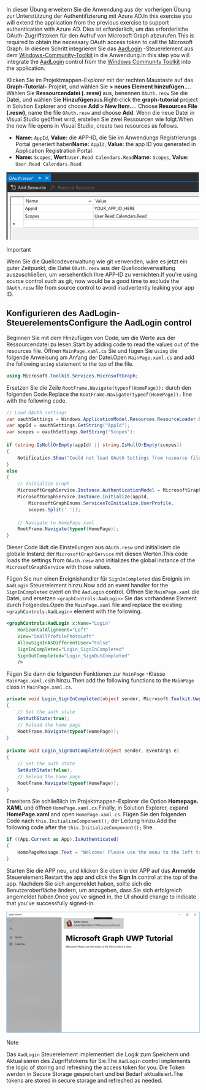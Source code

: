 <!-- markdownlint-disable MD002 MD041 -->

<span data-ttu-id="7bcfb-101">In dieser Übung erweitern Sie die Anwendung aus der vorherigen Übung zur Unterstützung der Authentifizierung mit Azure AD.</span><span class="sxs-lookup"><span data-stu-id="7bcfb-101">In this exercise you will extend the application from the previous exercise to support authentication with Azure AD.</span></span> <span data-ttu-id="7bcfb-102">Dies ist erforderlich, um das erforderliche OAuth-Zugriffstoken für den Aufruf von Microsoft Graph abzurufen.</span><span class="sxs-lookup"><span data-stu-id="7bcfb-102">This is required to obtain the necessary OAuth access token to call the Microsoft Graph.</span></span> <span data-ttu-id="7bcfb-103">In diesem Schritt integrieren Sie das [AadLogin](https://docs.microsoft.com/dotnet/api/microsoft.toolkit.uwp.ui.controls.graph.aadlogin?view=win-comm-toolkit-dotnet-stable) -Steuerelement aus dem [Windows-Community-Toolkit](https://github.com/Microsoft/WindowsCommunityToolkit) in die Anwendung.</span><span class="sxs-lookup"><span data-stu-id="7bcfb-103">In this step you will integrate the [AadLogin](https://docs.microsoft.com/dotnet/api/microsoft.toolkit.uwp.ui.controls.graph.aadlogin?view=win-comm-toolkit-dotnet-stable) control from the [Windows Community Toolkit](https://github.com/Microsoft/WindowsCommunityToolkit) into the application.</span></span>

<span data-ttu-id="7bcfb-104">Klicken Sie im Projektmappen-Explorer mit der rechten Maustaste auf das **Graph-Tutorial-** Projekt, und wählen Sie **> neues Element hinzufügen...**. Wählen Sie **Ressourcendatei (. resw)** aus, benennen `OAuth.resw` Sie die Datei, und wählen Sie **Hinzufügen**aus.</span><span class="sxs-lookup"><span data-stu-id="7bcfb-104">Right-click the **graph-tutorial** project in Solution Explorer and choose **Add > New Item...**. Choose **Resources File (.resw)**, name the file `OAuth.resw` and choose **Add**.</span></span> <span data-ttu-id="7bcfb-105">Wenn die neue Datei in Visual Studio geöffnet wird, erstellen Sie zwei Ressourcen wie folgt.</span><span class="sxs-lookup"><span data-stu-id="7bcfb-105">When the new file opens in Visual Studio, create two resources as follows.</span></span>

- <span data-ttu-id="7bcfb-106">**Name:** `AppId`, **Value:** die APP-ID, die Sie im Anwendungs Registrierungs Portal generiert haben</span><span class="sxs-lookup"><span data-stu-id="7bcfb-106">**Name:** `AppId`, **Value:** the app ID you generated in Application Registration Portal</span></span>
- <span data-ttu-id="7bcfb-107">**Name:** `Scopes`, **Wert:**`User.Read Calendars.Read`</span><span class="sxs-lookup"><span data-stu-id="7bcfb-107">**Name:** `Scopes`, **Value:** `User.Read Calendars.Read`</span></span>

![Screenshot der OAuth. resw-Datei im Visual Studio-Editor](./images/edit-resources-01.png)

> [!IMPORTANT]
> <span data-ttu-id="7bcfb-109">Wenn Sie die Quellcodeverwaltung wie git verwenden, wäre es jetzt ein guter Zeitpunkt, die Datei `OAuth.resw` aus der Quellcodeverwaltung auszuschließen, um versehentlich Ihre APP-ID zu vernichten.</span><span class="sxs-lookup"><span data-stu-id="7bcfb-109">If you're using source control such as git, now would be a good time to exclude the `OAuth.resw` file from source control to avoid inadvertently leaking your app ID.</span></span>

## <a name="configure-the-aadlogin-control"></a><span data-ttu-id="7bcfb-110">Konfigurieren des AadLogin-Steuerelements</span><span class="sxs-lookup"><span data-stu-id="7bcfb-110">Configure the AadLogin control</span></span>

<span data-ttu-id="7bcfb-111">Beginnen Sie mit dem Hinzufügen von Code, um die Werte aus der Ressourcendatei zu lesen.</span><span class="sxs-lookup"><span data-stu-id="7bcfb-111">Start by adding code to read the values out of the resources file.</span></span> <span data-ttu-id="7bcfb-112">Öffnen `MainPage.xaml.cs` Sie und fügen Sie `using` die folgende Anweisung am Anfang der Datei.</span><span class="sxs-lookup"><span data-stu-id="7bcfb-112">Open `MainPage.xaml.cs` and add the following `using` statement to the top of the file.</span></span>

```cs
using Microsoft.Toolkit.Services.MicrosoftGraph;
```

<span data-ttu-id="7bcfb-113">Ersetzen Sie die Zeile `RootFrame.Navigate(typeof(HomePage));` durch den folgenden Code.</span><span class="sxs-lookup"><span data-stu-id="7bcfb-113">Replace the `RootFrame.Navigate(typeof(HomePage));` line with the following code.</span></span>

```cs
// Load OAuth settings
var oauthSettings = Windows.ApplicationModel.Resources.ResourceLoader.GetForCurrentView("OAuth");
var appId = oauthSettings.GetString("AppId");
var scopes = oauthSettings.GetString("Scopes");

if (string.IsNullOrEmpty(appId) || string.IsNullOrEmpty(scopes))
{
    Notification.Show("Could not load OAuth Settings from resource file.");
}
else
{
    // Initialize Graph
    MicrosoftGraphService.Instance.AuthenticationModel = MicrosoftGraphEnums.AuthenticationModel.V2;
    MicrosoftGraphService.Instance.Initialize(appId,
        MicrosoftGraphEnums.ServicesToInitialize.UserProfile,
        scopes.Split(' '));

    // Navigate to HomePage.xaml
    RootFrame.Navigate(typeof(HomePage));
}
```

<span data-ttu-id="7bcfb-114">Dieser Code lädt die Einstellungen aus `OAuth.resw` und initialisiert die globale Instanz der `MicrosoftGraphService` mit diesen Werten.</span><span class="sxs-lookup"><span data-stu-id="7bcfb-114">This code loads the settings from `OAuth.resw` and initializes the global instance of the `MicrosoftGraphService` with those values.</span></span>

<span data-ttu-id="7bcfb-115">Fügen Sie nun einen Ereignishandler für `SignInCompleted` das Ereignis im `AadLogin` Steuerelement hinzu.</span><span class="sxs-lookup"><span data-stu-id="7bcfb-115">Now add an event handler for the `SignInCompleted` event on the `AadLogin` control.</span></span> <span data-ttu-id="7bcfb-116">Öffnen Sie `MainPage.xaml` die Datei, und ersetzen `<graphControls:AadLogin>` Sie das vorhandene Element durch Folgendes.</span><span class="sxs-lookup"><span data-stu-id="7bcfb-116">Open the `MainPage.xaml` file and replace the existing `<graphControls:AadLogin>` element with the following.</span></span>

```xml
<graphControls:AadLogin x:Name="Login"
    HorizontalAlignment="Left"
    View="SmallProfilePhotoLeft"
    AllowSignInAsDifferentUser="False"
    SignInCompleted="Login_SignInCompleted"
    SignOutCompleted="Login_SignOutCompleted"
    />
```

<span data-ttu-id="7bcfb-117">Fügen Sie dann die folgenden Funktionen zur `MainPage` -Klasse `MainPage.xaml.cs`in hinzu.</span><span class="sxs-lookup"><span data-stu-id="7bcfb-117">Then add the following functions to the `MainPage` class in `MainPage.xaml.cs`.</span></span>

```cs
private void Login_SignInCompleted(object sender, Microsoft.Toolkit.Uwp.UI.Controls.Graph.SignInEventArgs e)
{
    // Set the auth state
    SetAuthState(true);
    // Reload the home page
    RootFrame.Navigate(typeof(HomePage));
}

private void Login_SignOutCompleted(object sender, EventArgs e)
{
    // Set the auth state
    SetAuthState(false);
    // Reload the home page
    RootFrame.Navigate(typeof(HomePage));
}
```

<span data-ttu-id="7bcfb-118">Erweitern Sie schließlich im Projektmappen-Explorer die Option **Homepage. XAML** und öffnen `HomePage.xaml.cs`.</span><span class="sxs-lookup"><span data-stu-id="7bcfb-118">Finally, in Solution Explorer, expand **HomePage.xaml** and open `HomePage.xaml.cs`.</span></span> <span data-ttu-id="7bcfb-119">Fügen Sie den folgenden Code nach `this.InitializeComponent();` der Leitung hinzu.</span><span class="sxs-lookup"><span data-stu-id="7bcfb-119">Add the following code after the `this.InitializeComponent();` line.</span></span>

```cs
if ((App.Current as App).IsAuthenticated)
{
    HomePageMessage.Text = "Welcome! Please use the menu to the left to select a view.";
}
```

<span data-ttu-id="7bcfb-120">Starten Sie die APP neu, und klicken Sie oben in der APP auf das **Anmelde** Steuerelement.</span><span class="sxs-lookup"><span data-stu-id="7bcfb-120">Restart the app and click the **Sign In** control at the top of the app.</span></span> <span data-ttu-id="7bcfb-121">Nachdem Sie sich angemeldet haben, sollte sich die Benutzeroberfläche ändern, um anzugeben, dass Sie sich erfolgreich angemeldet haben.</span><span class="sxs-lookup"><span data-stu-id="7bcfb-121">Once you've signed in, the UI should change to indicate that you've successfully signed-in.</span></span>

![Screenshot der APP nach der Anmeldung](./images/add-aad-auth-01.png)

> [!NOTE]
> <span data-ttu-id="7bcfb-123">Das `AadLogin` Steuerelement implementiert die Logik zum Speichern und Aktualisieren des Zugriffstokens für Sie.</span><span class="sxs-lookup"><span data-stu-id="7bcfb-123">The `AadLogin` control implements the logic of storing and refreshing the access token for you.</span></span> <span data-ttu-id="7bcfb-124">Die Token werden in Secure Storage gespeichert und bei Bedarf aktualisiert.</span><span class="sxs-lookup"><span data-stu-id="7bcfb-124">The tokens are stored in secure storage and refreshed as needed.</span></span>